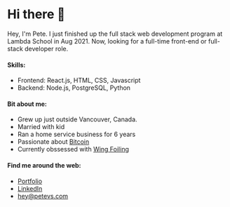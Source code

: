 # Hi there 👋
Hey, I'm Pete. I just finished up the full stack web development program at Lambda School in Aug 2021. Now, looking for a full-time front-end or full-stack developer role.

#### Skills:
* Frontend: React.js, HTML, CSS, Javascript
* Backend: Node.js, PostgreSQL, Python

#### Bit about me:
* Grew up just outside Vancouver, Canada.  
* Married with kid
* Ran a home service business for 6 years
* Passionate about [Bitcoin](https://twitter.com/i/lists/1353033569262841856)
* Currently obssessed with [Wing Foiling](https://www.youtube.com/watch?v=FiukbYdg0TE)

#### Find me around the web:

* [Portfolio](https://www.petevs.com)
* [LinkedIn](https://www.linkedin.com/in/pete-vs)
* hey@petevs.com



<!--
**petevs/petevs** is a ✨ _special_ ✨ repository because its `README.md` (this file) appears on your GitHub profile.

Here are some ideas to get you started:

- 🔭 I’m currently working on the Full Stack Web Development Program at Lambda School
- 🌱 I’m currently learning Redux
- 👯 I’m looking to collaborate on ...
- 🤔 I’m looking for help with ...
- 💬 Ask me about ...
- 📫 How to reach me: hey@petevs.com
- ⚡ Fun fact: ...
-->
